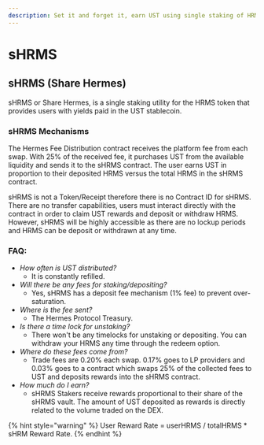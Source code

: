 ```yaml
---
description: Set it and forget it, earn UST using single staking of HRMS.
---
```


# sHRMS

## sHRMS (Share Hermes)

sHRMS or Share Hermes, is a single staking utility for the HRMS token that provides users with yields paid in the UST stablecoin.

### sHRMS Mechanisms

The Hermes Fee Distribution contract receives the platform fee from each swap. With 25% of the received fee, it purchases UST from the available liquidity and sends it to the sHRMS contract. The user earns UST in proportion to their deposited HRMS versus the total HRMS in the sHRMS contract.

sHRMS is not a Token/Receipt therefore there is no Contract ID for sHRMS. There are no transfer capabilities, users must interact directly with the contract in order to claim UST rewards and deposit or withdraw HRMS. However, sHRMS will be highly accessible as there are no lockup periods and HRMS can be deposit or withdrawn at any time.

### FAQ:

* _How often is UST distributed?_
  * It is constantly refilled.
* _Will there be any fees for staking/depositing?_
  * Yes, sHRMS has a deposit fee mechanism (1% fee) to prevent over-saturation.
* _Where is the fee sent?_
  * The Hermes Protocol Treasury.
* _Is there a time lock for unstaking?_
  * There won't be any timelocks for unstaking or depositing. You can withdraw your HRMS any time through the redeem option.
* _Where do these fees come from?_
  * Trade fees are 0.20% each swap. 0.17% goes to LP providers and 0.03% goes to a contract which swaps 25% of the collected fees to UST and deposits rewards into the sHRMS contract.
* _How much do I earn?_
  * sHRMS Stakers receive rewards proportional to their share of the sHRMS vault. The amount of UST deposited as rewards is directly related to the volume traded on the DEX.

{% hint style="warning" %}
User Reward Rate = userHRMS / totalHRMS \* sHRM Reward Rate.
{% endhint %}

